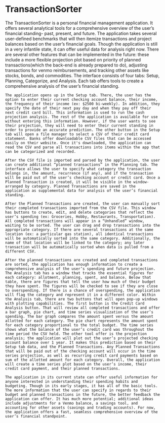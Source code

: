 # TransactionSorter

The TransactionSorter is a personal financial management application. It offers several analytical tools for a comprehensive overview of the user’s financial standing- past, present, and future. The application takes several user-defined benchmarks that will then itemize transactions and project balances based on the user’s financial goals. Though the application is still in a very infantile state, it can offer useful data for analysis right now. There are several other features that can be implemented in the future: these include a more flexible projection plot based on priority of planned transactions(which the back-end is already prepared to do), adjusting transactions for venmo reimbursements, and tracking other assets like stocks, bonds, and commodities. The interface consists of four tabs: Setup, Planning, Categorize, and Analysis. Each tab offers tools to create a comprehensive analysis of the user’s financial standing.

	The application opens up in the Setup tab. There, the user has the option to enter their current checking account balance, their income, the frequency of their income (ex: $2500 bi-weekly). In addition, they specify the date of their next pay day and when they pay off their next credit card bill. This information is used to run the cash projection analysis. The rest of the application is available for use without entering this information. However, if the user wants to see their projection, they will need to enter their current standing in order to provide an accurate prediction. The other button in the Setup tab will open a file manager to select a CSV of their credit card statement. Banks offer downloadable CSV files that can be accessed easily on their website. Once it's downloaded, the application can read the CSV and parse all transactions into items within the app that can be categorized and recorded. 
  
	After the CSV file is imported and parsed by the application, the user can create additional “planned transactions” in the Planning tab. The interface allows the user to specify what category the transaction belongs in, the amount, recurrence (if any), and if the transaction will be paid out of the user’s checking account or credit card. Once a Planned Transaction is created, it will be visible in the window- arranged by category. Planned Transactions are saved in the application as supplemental data for analysis of the user’s financial standing. 
  
	After the Planned Transactions are created, the user can manually sort their completed transactions imported from the CSV file. This window has buttons to create, edit, and delete categories that reflect the user’s spending (ex: Groceries, Hobby, Restaurants, Transportation). All completed transactions will appear in a “Unhandled” window, waiting to be sorted. The user can drag and drop transactions into the appropriate category. If there are several transactions at the same location (ex: a particular gas station), all identical transactions will be automatically sorted into the same category. Additionally, the name of that location will be linked to the category; any later transaction will be automatically sorted when data is pulled from a different CSV. 
  
	After the planned transactions are created and completed transactions are sorted, the application has enough information to create a comprehensive analysis of the user’s spending and future projection. The Analysis tab has a window that tracks the essential figures for each category: allotment, planning, spent, and balance. Below that table, there are figures that tell the user how much of their budget they have spent. The figures will be checked to see if they are close to overspending. If there is a chance of overspending, the application will flag the category and represent it in a different color. Within the Analysis tab, there are two buttons that will open pop-up windows with plotting capabilities. The first button is the Credit Card Analysis button. That will review all completed transactions and offer a bar graph, pie chart, and time series visualization of the user’s spending. The bar graph compares the amount spent versus the amount allotted for each category. The pie chart represents the amount spent for each category proportional to the total budget. The time series shows what the balance of the user’s credit card was throughout the time period the CSV held. The other tool offer is the projection analysis; the application will plot out the user’s projected checking account balance over 1 year. It makes this prediction based on their Setup tab data, and the Planned Transactions. Any Planned Transactions that will be paid out of the checking account will occur in the time series projection, as well as recurring credit card payments based on sum of the allotted amount for each category. Overall, the application will create a time series plot based on the user’s income, their credit card payment, and their planned transactions. 
  
	The application in its current state can offer useful information for anyone interested in understanding their spending habits and budgeting. Though in its early stages, it has all of the basic tools. The more information that the user can specify in regards to their budget and planned transactions in the future, the better feedback the application can offer. It has much more potential; additional ideas include adjustments for a Venmo balance, a savings tool, and accounting for other assets (savings and trading accounts). For now, the application offers a fast, seamless comprehensive overview of the user’s financial standpoint.

	
